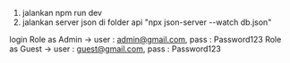 1. jalankan npm run dev
2. jalankan server json di folder api "npx json-server --watch db.json"

login 
Role as Admin -> user : admin@gmail.com, pass : Password123
Role as Guest -> user : guest@gmail.com, pass : Password123
